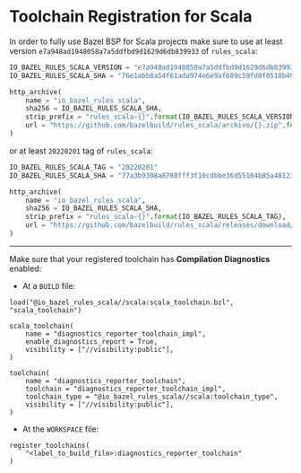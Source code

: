 # Toolchain Registration for Scala

In order to fully use Bazel BSP for Scala projects make sure to use at least version
`e7a948ad1948058a7a5ddfbd9d1629d6db839933` of `rules_scala`:

```python
IO_BAZEL_RULES_SCALA_VERSION = "e7a948ad1948058a7a5ddfbd9d1629d6db839933"
IO_BAZEL_RULES_SCALA_SHA = "76e1abb8a54f61ada974e6e9af689c59fd9f0518b49be6be7a631ce9fa45f236"

http_archive(
    name = "io_bazel_rules_scala",
    sha256 = IO_BAZEL_RULES_SCALA_SHA,
    strip_prefix = "rules_scala-{}".format(IO_BAZEL_RULES_SCALA_VERSION),
    url = "https://github.com/bazelbuild/rules_scala/archive/{}.zip".format(IO_BAZEL_RULES_SCALA_VERSION),
)
```

or at least `20220201` tag of `rules_scala`:

```python
IO_BAZEL_RULES_SCALA_TAG = "20220201"
IO_BAZEL_RULES_SCALA_SHA = "77a3b9308a8780fff3f10cdbbe36d55164b85a48123033f5e970fdae262e8eb2"

http_archive(
    name = "io_bazel_rules_scala",
    sha256 = IO_BAZEL_RULES_SCALA_SHA,
    strip_prefix = "rules_scala-{}".format(IO_BAZEL_RULES_SCALA_TAG),
    url = "https://github.com/bazelbuild/rules_scala/releases/download/{}/rules_scala-{}.zip".format(IO_BAZEL_RULES_SCALA_TAG, IO_BAZEL_RULES_SCALA_TAG),
)
```

--- 

Make sure that your registered toolchain has **Compilation Diagnostics** enabled:

- At a `BUILD` file:

```
load("@io_bazel_rules_scala//scala:scala_toolchain.bzl", "scala_toolchain")

scala_toolchain(
    name = "diagnostics_reporter_toolchain_impl",
    enable_diagnostics_report = True,
    visibility = ["//visibility:public"],
)

toolchain(
    name = "diagnostics_reporter_toolchain",
    toolchain = "diagnostics_reporter_toolchain_impl",
    toolchain_type = "@io_bazel_rules_scala//scala:toolchain_type",
    visibility = ["//visibility:public"],
)
```

- At the `WORKSPACE` file:

```
register_toolchains(
    "<label_to_build_file>:diagnostics_reporter_toolchain"
)
```
